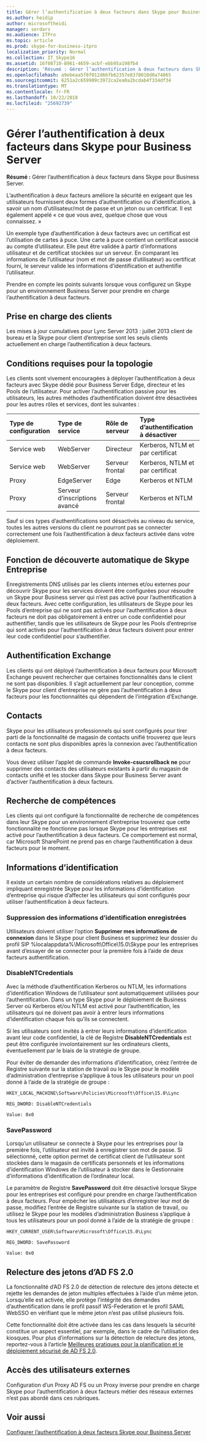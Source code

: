 ```yaml
---
title: Gérer l’authentification à deux facteurs dans Skype pour Business Server
ms.author: heidip
author: microsoftheidi
manager: serdars
ms.audience: ITPro
ms.topic: article
ms.prod: skype-for-business-itpro
localization_priority: Normal
ms.collection: IT_Skype16
ms.assetid: 16f08710-8961-4659-acbf-ebb95a198fb4
description: 'Résumé : Gérer l’authentification à deux facteurs dans Skype pour Business Server.'
ms.openlocfilehash: a9ebeaa5f8f012d66fb62357e8378010d0a74865
ms.sourcegitcommit: 6251a2c659909c3972ca2ea0a2bcdab4f334df34
ms.translationtype: MT
ms.contentlocale: fr-FR
ms.lasthandoff: 10/22/2018
ms.locfileid: "25692739"
---
```

# <a name="manage-two-factor-authentication-in-skype-for-business-server"></a>Gérer l’authentification à deux facteurs dans Skype pour Business Server
 
**Résumé :** Gérer l’authentification à deux facteurs dans Skype pour Business Server.
  
L’authentification à deux facteurs améliore la sécurité en exigeant que les utilisateurs fournissent deux formes d’authentification ou d’identification, à savoir un nom d’utilisateur/mot de passe et un jeton ou un certificat. Il est également appelé « ce que vous avez, quelque chose que vous connaissez. » 
  
Un exemple type d’authentification à deux facteurs avec un certificat est l’utilisation de cartes à puce. Une carte à puce contient un certificat associé au compte d’utilisateur. Elle peut être validée à partir d’informations utilisateur et de certificat stockées sur un serveur. En comparant les informations de l’utilisateur (nom et mot de passe d’utilisateur) au certificat fourni, le serveur valide les informations d’identification et authentifie l’utilisateur.
  
Prendre en compte les points suivants lorsque vous configurez un Skype pour un environnement Business Server pour prendre en charge l’authentification à deux facteurs.
  
## <a name="client-support"></a>Prise en charge des clients

Les mises à jour cumulatives pour Lync Server 2013 : juillet 2013 client de bureau et la Skype pour client d’entreprise sont les seuls clients actuellement en charge l’authentification à deux facteurs.
  
## <a name="topology-requirements"></a>Conditions requises pour la topologie

Les clients sont vivement encouragées à déployer l’authentification à deux facteurs avec Skype dédié pour Business Server Edge, directeur et les Pools de l’utilisateur. Pour activer l’authentification passive pour les utilisateurs, les autres méthodes d’authentification doivent être désactivées pour les autres rôles et services, dont les suivantes :
  
|**Type de configuration**|**Type de service**|**Rôle de serveur**|**Type d’authentification à désactiver**|
|:-----|:-----|:-----|:-----|
|Service web  <br/> |WebServer  <br/> |Directeur  <br/> |Kerberos, NTLM et par certificat  <br/> |
|Service web  <br/> |WebServer  <br/> |Serveur frontal  <br/> |Kerberos, NTLM et par certificat  <br/> |
|Proxy  <br/> |EdgeServer  <br/> |Edge  <br/> |Kerberos et NTLM  <br/> |
|Proxy  <br/> |Serveur d’inscriptions avancé  <br/> |Serveur frontal  <br/> |Kerberos et NTLM  <br/> |
   
Sauf si ces types d’authentifications sont désactivés au niveau du service, toutes les autres versions du client ne pourront pas se connecter correctement une fois l’authentification à deux facteurs activée dans votre déploiement.
  
## <a name="skype-for-business-service-discovery"></a>Fonction de découverte automatique de Skype Entreprise

Enregistrements DNS utilisés par les clients internes et/ou externes pour découvrir Skype pour les services doivent être configurées pour résoudre un Skype pour Business server qui n’est pas activé pour l’authentification à deux facteurs. Avec cette configuration, les utilisateurs de Skype pour les Pools d’entreprise qui ne sont pas activés pour l’authentification à deux facteurs ne doit pas obligatoirement à entrer un code confidentiel pour authentifier, tandis que les utilisateurs de Skype pour les Pools d’entreprise qui sont activés pour l’authentification à deux facteurs doivent pour entrer leur code confidentiel pour s’authentifier.
  
## <a name="exchange-authentication"></a>Authentification Exchange

Les clients qui ont déployé l’authentification à deux facteurs pour Microsoft Exchange peuvent rechercher que certaines fonctionnalités dans le client ne sont pas disponibles. Il s’agit actuellement par leur conception, comme le Skype pour client d’entreprise ne gère pas l’authentification à deux facteurs pour les fonctionnalités qui dépendent de l’intégration d’Exchange.
  
## <a name="contacts"></a>Contacts

Skype pour les utilisateurs professionnels qui sont configurés pour tirer parti de la fonctionnalité de magasin de contacts unifié trouverez que leurs contacts ne sont plus disponibles après la connexion avec l’authentification à deux facteurs.
  
Vous devez utiliser l’applet de commande **Invoke-csucsrollback ne** pour supprimer des contacts des utilisateurs existants à partir du magasin de contacts unifié et les stocker dans Skype pour Business Server avant d’activer l’authentification à deux facteurs.
  
## <a name="skill-search"></a>Recherche de compétences

Les clients qui ont configuré la fonctionnalité de recherche de compétences dans leur Skype pour un environnement d’entreprise trouverez que cette fonctionnalité ne fonctionne pas lorsque Skype pour les entreprises est activé pour l’authentification à deux facteurs. Ce comportement est normal, car Microsoft SharePoint ne prend pas en charge l’authentification à deux facteurs pour le moment.
  
## <a name="credentials"></a>Informations d’identification

Il existe un certain nombre de considérations relatives au déploiement impliquant enregistrée Skype pour les informations d’identification d’entreprise qui risque d’affecter les utilisateurs qui sont configurés pour utiliser l’authentification à deux facteurs.
  
### <a name="deleting-saved-credentials"></a>Suppression des informations d’identification enregistrées

Utilisateurs doivent utiliser l’option **Supprimer mes informations de connexion** dans le Skype pour client Business et supprimez leur dossier du profil SIP %localappdata%\Microsoft\Office\15.0\Skype pour les entreprises avant d’essayer de se connecter pour la première fois à l’aide de deux facteurs authentification.
  
### <a name="disablentcredentials"></a>DisableNTCredentials

Avec la méthode d’authentification Kerberos ou NTLM, les informations d’identification Windows de l’utilisateur sont automatiquement utilisées pour l’authentification. Dans un type Skype pour le déploiement de Business Server où Kerberos et/ou NTLM est activé pour l’authentification, les utilisateurs qui ne doivent pas avoir à entrer leurs informations d’identification chaque fois qu’ils se connectent.
  
Si les utilisateurs sont invités à entrer leurs informations d’identification avant leur code confidentiel, la clé de Registre **DisableNTCredentials** est peut être configurée involontairement sur les ordinateurs clients, éventuellement par le biais de la stratégie de groupe.
  
Pour éviter de demander des informations d’identification, créez l’entrée de Registre suivante sur la station de travail ou le Skype pour le modèle d’administration d’entreprise s’applique à tous les utilisateurs pour un pool donné à l’aide de la stratégie de groupe :
  
    HKEY_LOCAL_MACHINE\Software\Policies\Microsoft\Office\15.0\Lync
  
    REG_DWORD: DisableNTCredentials
  
    Value: 0x0
  
### <a name="savepassword"></a>SavePassword

Lorsqu’un utilisateur se connecte à Skype pour les entreprises pour la première fois, l’utilisateur est invité à enregistrer son mot de passe. Si sélectionné, cette option permet de certificat client de l’utilisateur sont stockées dans le magasin de certificats personnels et les informations d’identification Windows de l’utilisateur à stocker dans le Gestionnaire d’informations d’identification de l’ordinateur local.
  
Le paramètre de Registre **SavePassword** doit être désactivé lorsque Skype pour les entreprises est configuré pour prendre en charge l’authentification à deux facteurs. Pour empêcher les utilisateurs d’enregistrer leur mot de passe, modifiez l’entrée de Registre suivante sur la station de travail, ou utilisez le Skype pour les modèles d’administration Business s’applique à tous les utilisateurs pour un pool donné à l’aide de la stratégie de groupe :
  
    HKEY_CURRENT_USER\Software\Microsoft\Office\15.0\Lync
  
    REG_DWORD: SavePassword
  
    Value: 0x0
  
## <a name="ad-fs-20-token-replay"></a>Relecture des jetons d’AD FS 2.0

La fonctionnalité d’AD FS 2.0 de détection de relecture des jetons détecte et rejette les demandes de jeton multiples effectuées à l’aide d’un même jeton. Lorsqu’elle est activée, elle protège l’intégrité des demandes d’authentification dans le profil passif WS-Federation et le profil SAML WebSSO en vérifiant que le même jeton n’est pas utilisé plusieurs fois.
  
Cette fonctionnalité doit être activée dans les cas dans lesquels la sécurité constitue un aspect essentiel, par exemple, dans le cadre de l’utilisation des kiosques. Pour plus d’informations sur la détection de relecture des jetons, reportez-vous à l’article [Meilleures pratiques pour la planification et le déploiement sécurisé de AD FS 2.0](https://go.microsoft.com/fwlink/p/?LinkId=309215).
  
## <a name="external-user-access"></a>Accès des utilisateurs externes

Configuration d’un Proxy AD FS ou un Proxy inverse pour prendre en charge Skype pour l’authentification à deux facteurs métier des réseaux externes n’est pas abordé dans ces rubriques.
  
## <a name="see-also"></a>Voir aussi

[Configurer l’authentification à deux facteurs Skype pour Business Server](configure-two-factor.md)
  